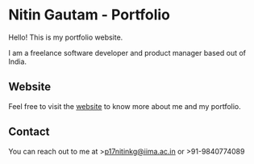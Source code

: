 # Nitin Gautam - Portfolio

Hello! This is my portfolio website.

I am a freelance software developer and product manager based out of India.

## Website

Feel free to visit the [website](https://kakashiorion.github.io/portfolio-website/) to know more about me and my portfolio.

## Contact

You can reach out to me at >p17nitinkg@iima.ac.in or >91-9840774089
